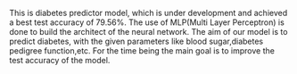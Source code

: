 This is diabetes predictor model, which is under development and achieved a best test accuracy of 79.56%.
The use of MLP(Multi Layer Perceptron) is done to build the architect of the neural network.
The aim of our model is to predict diabetes, with the given parameters like
blood sugar,diabetes pedigree function,etc.
For the time being the main goal is to improve the test accuracy of the model.

